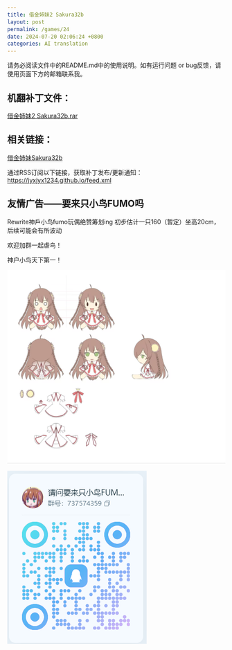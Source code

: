 ```yaml
---
title: 借金姉妹2 Sakura32b
layout: post
permalink: /games/24
date: 2024-07-20 02:06:24 +0800
categories: AI translation
---
```



请务必阅读文件中的README.md中的使用说明。如有运行问题 or bug反馈，请使用页面下方的邮箱联系我。

## 机翻补丁文件：

[借金姉妹2 Sakura32b.rar](../resources/%E5%80%9F%E9%87%91%E5%A7%89%E5%A6%B92%20Sakura32b.rar)

 

## 相关链接：

[借金姉妹Sakura32b](../games/23)

 

通过RSS订阅以下链接，获取补丁发布/更新通知：https://jyxjyx1234.github.io/feed.xml

## 友情广告——要来只小鸟FUMO吗

Rewrite神戶小鸟fumo玩偶绝赞筹划ing 初步估计一只160（暂定）坐高20cm，后续可能会有所波动

欢迎加群一起虐鸟！

神户小鸟天下第一！

![稿图.png](image/广告/小鸟稿图.png)

![群号.png](image/广告/群号.png)
